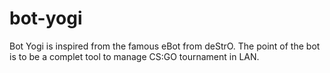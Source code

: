 # bot-yogi
Bot Yogi is inspired from the famous eBot from deStrO. The point of the bot is to be a complet tool to manage CS:GO tournament in LAN.
